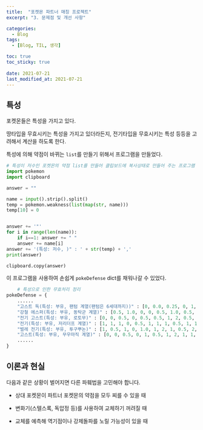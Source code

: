 ```yaml
---
title:  "포켓몬 파트너 매칭 프로젝트"
excerpt: "3. 문제점 및 개선 사항"

categories:
  - Blog
tags:
  - [Blog, TIL, 생각]

toc: true
toc_sticky: true
 
date: 2021-07-21
last_modified_at: 2021-07-21
---
```


## 

## 특성

포켓몬들은 특성을 가지고 있다.

땅타입을 무효시키는 특성을 가지고 있더라든지, 전기타입을 무효시키는 특성 등등을 고려해서 계산을 하도록 한다.

특성에 의해 약점이 바뀌는 `list`를 만들기 위해서 프로그램을 만들었다. 

```python
# 특성이 저수인 포켓몬의 약점 list를 만들어 클립보드에 복사상태로 만들어 주는 프로그램
import pokemon
import clipboard

answer = ""

name = input().strip().split()
temp = pokemon.weakness(list(map(str, name)))
temp[10] = 0


answer += '"'
for i in range(len(name)):
    if i==1: answer += " "
    answer += name[i]
answer += '(특성: 저수, )" : ' + str(temp) + ','
print(answer)

clipboard.copy(answer)
```

이 프로그램을 사용하여 손쉽게 `pokeDefense` dict를 채워나갈 수 있었다.

```python
    # 특성으로 인한 무효처리 정리
pokeDefense = {
    ......
    "고스트 독(특성: 부유, 팬텀 계열(팬텀은 6세대까지))" : [0, 0.0, 0.25, 0, 1, 0.25, 1, 2, 1, 1, 1, 1, 0.5, 1, 2, 1, 2, 0.5],
    "강철 에스퍼(특성: 부유, 동탁군 계열)" : [0.5, 1.0, 0, 0, 0.5, 1.0, 0.5, 2, 0.5, 2, 1, 1, 0.5, 0.5, 0.25, 0.5, 2, 0.5],
    "전기 고스트(특성: 부유, 로토무)" : [0, 0, 0.5, 0, 0.5, 0.5, 1, 2, 0.5, 1, 1, 0.5, 1, 1, 1, 1, 2, 1],
    "전기(특성: 부유, 저리더프 계열)" : [1, 1, 1, 0, 0.5, 1, 1, 1, 0.5, 1, 1, 0.5, 1, 1, 1, 1, 1, 1],
    "벌레 전기(특성: 부유, 투구뿌논)" : [1, 0.5, 1, 0, 1.0, 1, 2, 1, 0.5, 2, 1, 0.5, 0.5, 1, 1, 1, 1, 1],
    "고스트(특성: 부유, 무우마직 계열)" : [0, 0, 0.5, 0, 1, 0.5, 1, 2, 1, 1, 1, 1, 1, 1, 1, 1, 2, 1],
    ......
}
```





## 이론과 현실

다음과 같은 상황이 벌어지면 다른 파훼법을 고민해야 합니다.

- 상대 포켓몬이 파트너 포켓몬의 약점을 모두 찌를 수 있을 때

- 변화기(스텔스록, 독압정 등)를 사용하여 교체하기 꺼려질 때

- 교체를 예측해 역기점이나 강제돌파를 노릴 가능성이 있을 때



